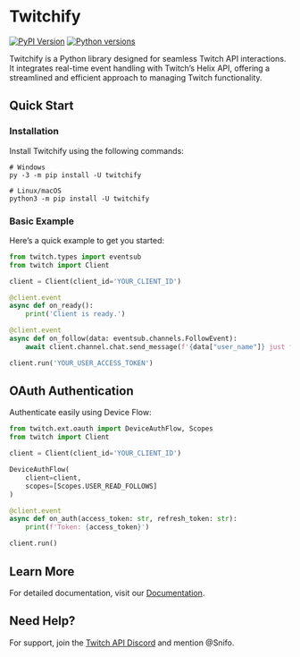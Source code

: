 # Twitchify

[![PyPI Version](https://img.shields.io/pypi/v/twitchify)](https://pypi.org/project/twitchify)
[![Python versions](https://img.shields.io/pypi/pyversions/twitchify)](https://pypi.org/project/twitchify)

Twitchify is a Python library designed for seamless Twitch API interactions. It integrates real-time event handling with Twitch’s Helix API, offering a streamlined and efficient approach to managing Twitch functionality.

## Quick Start

### Installation

Install Twitchify using the following commands:

```shell
# Windows
py -3 -m pip install -U twitchify

# Linux/macOS
python3 -m pip install -U twitchify
```

### Basic Example

Here’s a quick example to get you started:

```python
from twitch.types import eventsub
from twitch import Client

client = Client(client_id='YOUR_CLIENT_ID')

@client.event
async def on_ready():
    print('Client is ready.')

@client.event
async def on_follow(data: eventsub.channels.FollowEvent):
    await client.channel.chat.send_message(f'{data["user_name"]} just followed!')

client.run('YOUR_USER_ACCESS_TOKEN')
```

## OAuth Authentication

Authenticate easily using Device Flow:

```python
from twitch.ext.oauth import DeviceAuthFlow, Scopes
from twitch import Client

client = Client(client_id='YOUR_CLIENT_ID')

DeviceAuthFlow(
    client=client,
    scopes=[Scopes.USER_READ_FOLLOWS]
)

@client.event
async def on_auth(access_token: str, refresh_token: str):
    print(f'Token: {access_token}')

client.run()
```

## Learn More

For detailed documentation, visit our [Documentation](https://twitchify.readthedocs.io/en/latest/).

## Need Help?

For support, join the [Twitch API Discord](https://discord.gg/8NXaEyV) and mention @Snifo.
